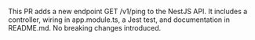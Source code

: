This PR adds a new endpoint GET /v1/ping to the NestJS API. It includes a controller, wiring in app.module.ts, a Jest test, and documentation in README.md. No breaking changes introduced.